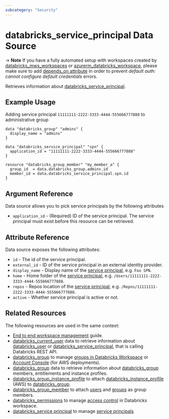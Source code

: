 ```yaml
---
subcategory: "Security"
---
```


# databricks_service_principal Data Source

-> **Note** If you have a fully automated setup with workspaces created by [databricks_mws_workspaces](../resources/mws_workspaces.md) or [azurerm_databricks_workspace](https://registry.terraform.io/providers/hashicorp/azurerm/latest/docs/resources/databricks_workspace), please make sure to add [depends_on attribute](../index.md#data-resources-and-authentication-is-not-configured-errors) in order to prevent _default auth: cannot configure default credentials_ errors.

Retrieves information about [databricks_service_principal](../resources/service_principal.md).

## Example Usage

Adding service principal `11111111-2222-3333-4444-555666777888` to administrative group

```hcl
data "databricks_group" "admins" {
  display_name = "admins"
}

data "databricks_service_principal" "spn" {
  application_id = "11111111-2222-3333-4444-555666777888"
}

resource "databricks_group_member" "my_member_a" {
  group_id  = data.databricks_group.admins.id
  member_id = data.databricks_service_principal.spn.id
}
```

## Argument Reference

Data source allows you to pick service principals by the following attributes

- `application_id` - (Required) ID of the service principal. The service principal must exist before this resource can be retrieved.

## Attribute Reference

Data source exposes the following attributes:

- `id` - The id of the service principal.
- `external_id` - ID of the service principal in an external identity provider.
- `display_name` - Display name of the [service principal](../resources/service_principal.md), e.g. `Foo SPN`.
- `home` - Home folder of the [service principal](../resources/service_principal.md), e.g. `/Users/11111111-2222-3333-4444-555666777888`.
- `repos` - Repos location of the [service principal](../resources/service_principal.md), e.g. `/Repos/11111111-2222-3333-4444-555666777888`.
- `active` - Whether service principal is active or not.

## Related Resources

The following resources are used in the same context:

- [End to end workspace management](../guides/passthrough-cluster-per-user.md) guide.
- [databricks_current_user](current_user.md) data to retrieve information about [databricks_user](../resources/user.md) or [databricks_service_principal](../resources/service_principal.md), that is calling Databricks REST API.
- [databricks_group](../resources/group.md) to manage [groups in Databricks Workspace](https://docs.databricks.com/administration-guide/users-groups/groups.html) or [Account Console](https://accounts.cloud.databricks.com/) (for AWS deployments).
- [databricks_group](group.md) data to retrieve information about [databricks_group](../resources/group.md) members, entitlements and instance profiles.
- [databricks_group_instance_profile](../resources/group_instance_profile.md) to attach [databricks_instance_profile](../resources/instance_profile.md) (AWS) to [databricks_group](../resources/group.md).
- [databricks_group_member](../resources/group_member.md) to attach [users](../resources/user.md) and [groups](../resources/group.md) as group members.
- [databricks_permissions](../resources/permissions.md) to manage [access control](https://docs.databricks.com/security/access-control/index.html) in Databricks workspace.
- [databricks_service principal](../resources/service_principal.md) to manage [service principals](../resources/service_principal.md)
